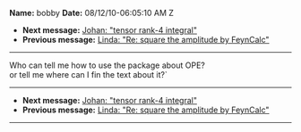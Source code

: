 **Name:** bobby
**Date:** 08/12/10-06:05:10 AM Z

  - **Next message:** [Johan: "tensor rank-4 integral"](0620.html)
  - **Previous message:** [Linda: "Re: square the amplitude by
    FeynCalc"](0618.html)

-----

Who can tell me how to use the package about OPE?  
or tell me where can I fin the text about it?\`  

-----

  - **Next message:** [Johan: "tensor rank-4 integral"](0620.html)
  - **Previous message:** [Linda: "Re: square the amplitude by
    FeynCalc"](0618.html)

-----

